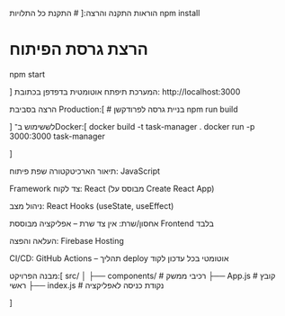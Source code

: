 הוראות התקנה והרצה:[
    # התקנת כל התלויות
npm install

# הרצת גרסת הפיתוח
npm start

]
המערכת תיפתח אוטומטית בדפדפן בכתובת:
http://localhost:3000

הרצה בסביבת Production:[
    # בניית גרסה לפרודקשן
npm run build

]
 לששימוש ב־Docker:[
    docker build -t task-manager .
docker run -p 3000:3000 task-manager

 ]

  תיאור הארכיטקטורה
שפת פיתוח: JavaScript

Framework צד לקוח: React (מבוסס על Create React App)

ניהול מצב: React Hooks (useState, useEffect)

אחסון/שרת: אין צד שרת – אפליקציה מבוססת Frontend בלבד

העלאה והפצה: Firebase Hosting

CI/CD: GitHub Actions – תהליך deploy אוטומטי בכל עדכון לקוד

מבנה הפרויקט:[
    src/
│
├── components/      # רכיבי ממשק
├── App.js           # קובץ ראשי
├── index.js         # נקודת כניסה לאפליקציה

]

